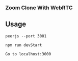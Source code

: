 ﻿### Zoom Clone With WebRTC
 
## Usage
```
peerjs --port 3001

npm run devStart

Go to localhost:3000
```
